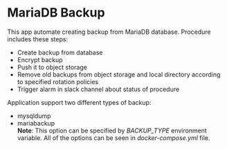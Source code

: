 # MariaDB Backup

This app automate creating backup from MariaDB database. Procedure includes these steps:  
* Create backup from database
* Encrypt backup
* Push it to object storage
* Remove old backups from object storage and local directory according to specified rotation policies
* Trigger alarm in slack channel about status of procedure

Application support two different types of backup:
* mysqldump
* mariabackup  
**Note**: This option can be specified by *BACKUP_TYPE* environment variable. All of the options can be seen in *docker-compose.yml* file.